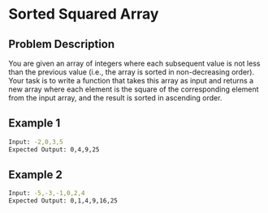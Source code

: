 # Sorted Squared Array

## Problem Description

You are given an array of integers where each subsequent value is not less than the previous value (i.e., the array is sorted in non-decreasing order). Your task is to write a function that takes this array as input and returns a new array where each element is the square of the corresponding element from the input array, and the result is sorted in ascending order.

## Example 1
```bash
Input: -2,0,3,5
Expected Output: 0,4,9,25
```

## Example 2
```bash
Input: -5,-3,-1,0,2,4
Expected Output: 0,1,4,9,16,25
```

